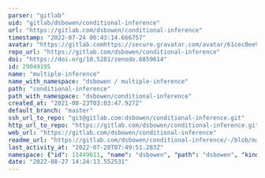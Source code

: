 ```yaml
---
parser: "gitlab"
uid: "gitlab/dsbowen/conditional-inference"
url: "https://gitlab.com/dsbowen/conditional-inference"
timestamp: "2022-07-24 00:43:14.666757"
avatar: "https://gitlab.comhttps://secure.gravatar.com/avatar/61cec0ee93edc58144a7a2d5d0458d69?s=80&d=identicon"
repo_url: "https://gitlab.com/dsbowen/conditional-inference"
doi: "https://doi.org/10.5281/zenodo.6859614"
id: 29049195
name: "multiple-inference"
name_with_namespace: "dsbowen / multiple-inference"
path: "conditional-inference"
path_with_namespace: "dsbowen/conditional-inference"
created_at: "2021-08-23T03:03:47.927Z"
default_branch: "master"
ssh_url_to_repo: "git@gitlab.com:dsbowen/conditional-inference.git"
http_url_to_repo: "https://gitlab.com/dsbowen/conditional-inference.git"
web_url: "https://gitlab.com/dsbowen/conditional-inference"
readme_url: "https://gitlab.com/dsbowen/conditional-inference/-/blob/master/README.md"
last_activity_at: "2022-07-20T07:49:51.283Z"
namespace: {"id": 11449611, "name": "dsbowen", "path": "dsbowen", "kind": "user", "full_path": "dsbowen", "parent_id": null, "avatar_url": "https://secure.gravatar.com/avatar/61cec0ee93edc58144a7a2d5d0458d69?s=80&d=identicon", "web_url": "https://gitlab.com/dsbowen"}
date: "2022-08-27 14:24:13.552531"
---
```

